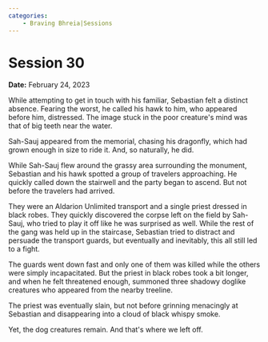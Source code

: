 ```yaml
---
categories:
    - Braving Bhreia|Sessions
---
```


# Session 30

**Date:** February 24, 2023

While attempting to get in touch with his familiar, Sebastian felt a distinct absence. Fearing the worst, he called his hawk to him, who appeared before him, distressed. The image stuck in the poor creature's mind was that of big teeth near the water.

Sah-Sauj appeared from the memorial, chasing his dragonfly, which had grown enough in size to ride it. And, so naturally, he did.

While Sah-Sauj flew around the grassy area surrounding the monument, Sebastian and his hawk spotted a group of travelers approaching. He quickly called down the stairwell and the party began to ascend. But not before the travelers had arrived.

They were an Aldarion Unlimited transport and a single priest dressed in black robes. They quickly discovered the corpse left on the field by Sah-Sauj, who tried to play it off like he was surprised as well. While the rest of the gang was held up in the staircase, Sebastian tried to distract and persuade the transport guards, but eventually and inevitably, this all still led to a fight.

The guards went down fast and only one of them was killed while the others were simply incapacitated. But the priest in black robes took a bit longer, and when he felt threatened enough, summoned three shadowy doglike creatures who appeared from the nearby treeline.

The priest was eventually slain, but not before grinning menacingly at Sebastian and disappearing into a cloud of black whispy smoke.

Yet, the dog creatures remain. And that's where we left off.
